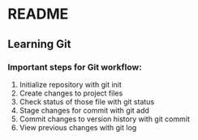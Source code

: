 # README

## Learning Git

### Important steps for Git workflow:
1. Initialize repository with git init
2. Create changes to project files
3. Check status of those file with git status
4. Stage changes for commit with git add
5. Commit changes to version history with git commit
6. View previous changes with git log
